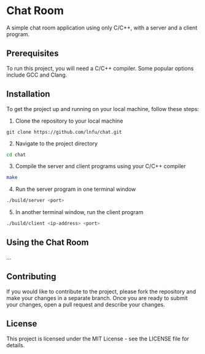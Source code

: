 # Chat Room
A simple chat room application using only C/C++, with a server and a client program.

## Prerequisites
To run this project, you will need a C/C++ compiler. Some popular options include GCC and Clang.

## Installation
To get the project up and running on your local machine, follow these steps:
1. Clone the repository to your local machine
```
git clone https://github.com/lnfu/chat.git
```

2. Navigate to the project directory
```bash
cd chat
```

3. Compile the server and client programs using your C/C++ compiler
```bash
make
```

4. Run the server program in one terminal window
```bash
./build/server <port>
```

5. In another terminal window, run the client program
```bash
./build/client <ip-address> <port>
```

## Using the Chat Room
...

## Contributing
If you would like to contribute to the project, please fork the repository and make your changes in a separate branch. Once you are ready to submit your changes, open a pull request and describe your changes.

## License
This project is licensed under the MIT License - see the LICENSE file for details.
